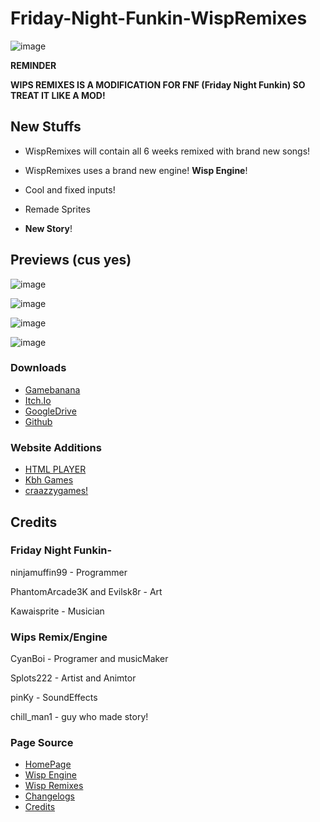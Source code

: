 # Friday-Night-Funkin-WispRemixes

![image](https://user-images.githubusercontent.com/84461200/128633302-960fde13-5d7e-404f-b241-f6ff95c64cee.png)

**REMINDER**

**WIPS REMIXES IS A MODIFICATION FOR FNF (Friday Night Funkin) SO TREAT IT LIKE A MOD!**

## New Stuffs

- WispRemixes will contain all 6 weeks remixed with brand new songs!

- WispRemixes uses a brand new engine! **Wisp Engine**!

- Cool and fixed inputs!

- Remade Sprites

- **New Story**!

## Previews (cus yes)

![image](https://user-images.githubusercontent.com/84461200/128614499-6f0a3521-e8de-4ccb-8c73-792e5b170185.png)

![image](https://user-images.githubusercontent.com/84461200/128614519-7de21082-ca1f-4b27-a7af-d0e54dc7543f.png)

![image](https://user-images.githubusercontent.com/84461200/128614558-c0cc71e7-9e4c-45ce-b36a-73e26f0e0564.png)

![image](https://user-images.githubusercontent.com/84461200/128614595-3b95275a-91d4-4924-8fe2-c8cd020b4386.png)

### Downloads
- [Gamebanana]()
- [Itch.Io]()
- [GoogleDrive]()
- [Github]()
### Website Additions
- [HTML PLAYER]()
- [Kbh Games]()
- [craazzygames!]()

## Credits

### **Friday Night Funkin-**

ninjamuffin99 - Programmer

PhantomArcade3K and Evilsk8r - Art

Kawaisprite - Musician

### **Wips Remix/Engine**

CyanBoi - Programer and musicMaker

Splots222 - Artist and Animtor

pinKy - SoundEffects

chill_man1 - guy who made story!

### Page Source

- [HomePage](https://kadedevteam.github.io/WispRemixes/)
- [Wisp Engine](https://kadedevteam.github.io/WispRemixes/WispEngine)
- [Wisp Remixes](https://kadedevteam.github.io/WispRemixes/WispRemix)
- [Changelogs]()
- [Credits]()
